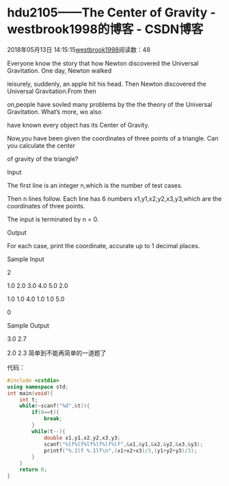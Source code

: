 # hdu2105——The Center of Gravity - westbrook1998的博客 - CSDN博客





2018年05月13日 14:15:15[westbrook1998](https://me.csdn.net/westbrook1998)阅读数：48








> 
Everyone know the story that how Newton discovered the Universal Gravitation. One day, Newton walked  

  leisurely, suddenly, an apple hit his head. Then Newton discovered the Universal Gravitation.From then  

  on,people have sovled many problems by the the theory of the Universal Gravitation. What’s more, wo also  

  have known every object has its Center of Gravity.  

  Now,you have been given the coordinates of three points of a triangle. Can you calculate the center  

  of gravity of the triangle? 

  Input 

  The first line is an integer n,which is the number of test cases.  

  Then n lines follow. Each line has 6 numbers x1,y1,x2,y2,x3,y3,which are the coordinates of three points.  

  The input is terminated by n = 0. 

  Output 

  For each case, print the coordinate, accurate up to 1 decimal places. 

  Sample Input 

  2 

  1.0 2.0 3.0 4.0 5.0 2.0 

  1.0 1.0 4.0 1.0 1.0 5.0 

  0 

  Sample Output 

  3.0 2.7 

  2.0 2.3
简单到不能再简单的一道题了

代码：

```cpp
#include <cstdio>
using namespace std;
int main(void){
    int t;
    while(~scanf("%d",&t)){
        if(0==t){
            break;
        }
        while(t--){
            double x1,y1,x2,y2,x3,y3;
            scanf("%lf%lf%lf%lf%lf%lf",&x1,&y1,&x2,&y2,&x3,&y3);
            printf("%.1lf %.1lf\n",(x1+x2+x3)/3,(y1+y2+y3)/3);
        }
    }
    return 0;
}
```





